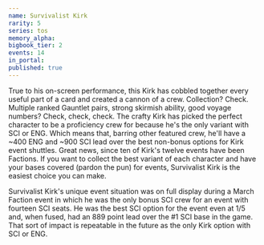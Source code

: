 ```yaml
---
name: Survivalist Kirk
rarity: 5
series: tos
memory_alpha:
bigbook_tier: 2
events: 14
in_portal:
published: true
---
```


True to his on-screen performance, this Kirk has cobbled together every useful part of a card and created a cannon of a crew. Collection? Check. Multiple ranked Gauntlet pairs, strong skirmish ability, good voyage numbers? Check, check, check. The crafty Kirk has picked the perfect character to be a proficiency crew for because he's the only variant with SCI or ENG. Which means that, barring other featured crew, he'll have a ~400 ENG and ~900 SCI lead over the best non-bonus options for Kirk event shuttles. Great news, since ten of Kirk's twelve events have been Factions. If you want to collect the best variant of each character and have your bases covered (pardon the pun) for events, Survivalist Kirk is the easiest choice you can make.

Survivalist Kirk's unique event situation was on full display during a March Faction event in which he was the only bonus SCI crew for an event with fourteen SCI seats. He was the best SCI option for the event even at 1/5 and, when fused, had an 889 point lead over the #1 SCI base in the game. That sort of impact is repeatable in the future as the only Kirk option with SCI or ENG.
